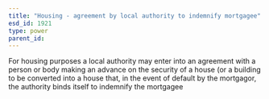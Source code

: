 ```yaml
---
title: "Housing - agreement by local authority to indemnify mortgagee"
esd_id: 1921
type: power
parent_id:  
---
```


For housing purposes a local authority may enter into an agreement with a person or body making an advance on the security of a house (or a building to be converted into a house that, in the event of default by the mortgagor, the authority binds itself to indemnify the mortgagee


